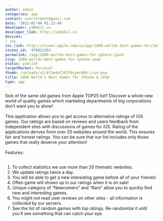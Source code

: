 ```yaml
---
author: admin
categories: app
contact: overtorment@gmail.com
date: '2012-02-04 01:13:48'
developer: yaMobil.co
developer_link: http://yamobil.co
devices: 
- ios
ios_link: http://itunes.apple.com/us/app/1000-worlds-best-games-for/id478912291?ls=1%26mt=8
itunes_id: '478912291'
permalink: /app/1000-worlds-best-games-for-iphone-ipad/
slug: 1000-worlds-best-games-for-iphone-ipad
status: publish
targetMarket: Personal
thumb: /uploads/v2/4f1e4af263f0cymc004-icon.png
title: 1000 World's Best Games for iPhone & iPad
type: app
---
```


Sick of the same old games from Apple TOP25 list? Discover a whole new world of quality games which marketing departments of big corporations don’t want you to show! <br />
<br />
This application allows you to get access to alternative ratings of iOS games. Our ratings are based on reviews and users feedback from independent sites with discussions of games for iOS. Rating of the applications derives from over 20 websites around the world. This ensures fair and honest ratings. You can be sure that our list includes only those games that really deserve your attention!<br />
<br />
Features:<br />
<br />
1. To collect statistics we use more than 20 thematic websites.<br />
2. We update ratings twice a day.<br />
3. You will be able to get a new interesting game before all of your friends!<br />
4. Often game will shown up in our ratings when it is on sale!<br />
5. Unique category of “Newcomers” and “Rare” allow you to quickly find new and interesting games.<br />
6. You might not read user reviews on other sites - all information is collected by our servers.<br />
7. See the list of random games with top ratings. Re-randomize it until you’ll see something that can catch your eye.